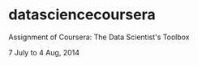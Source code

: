 datasciencecoursera
===================

Assignment of Coursera: The Data Scientist's Toolbox

7 July to 4 Aug, 2014
